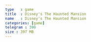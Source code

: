 ```yaml
---
type   : game
title  : Disney's The Haunted Mansion
name   : Disney's The Haunted Mansion
categories: [game]
telegram : 390
size : 397 MB
---
```



